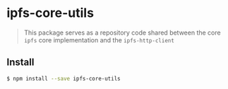 # ipfs-core-utils <!-- omit in toc -->

> This package serves as a repository code shared between the core `ipfs` core implementation and the `ipfs-http-client`

## Install

```bash
$ npm install --save ipfs-core-utils
```